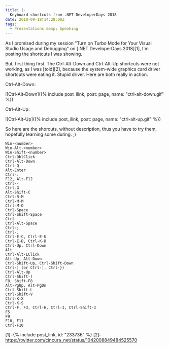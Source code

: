 ```yaml
---
title: |-
  Keyboard shortcuts from .NET DeveloperDays 2018
date: 2018-09-18T14:28:00Z
tags:
  - Presentations &amp; Speaking
---
```

As I promised during my session "Turn on Turbo Mode for Your Visual Studio Usage and Debugging" on [.NET DeveloperDays 2018][1], I'm posting the shortcuts I was showing.

<!-- excerpt -->  

But, first thing first. The Ctrl-Alt-Down and Ctrl-Alt-Up shortcuts were not working, as I was [told][2], because the system-wide graphics card driver shortcuts were eating it. Stupid driver. Here are both really in action.

Ctrl-Alt-Down:

![Ctrl-Alt-Down]({% include post_ilink, post: page, name: "ctrl-alt-down.gif" %})

Ctrl-Alt-Up:

![Ctrl-Alt-Up]({% include post_ilink, post: page, name: "ctrl-alt-up.gif" %})    

So here are the shorcuts, without description, thus you have to try them, hopefully learning some during. ;) 

```plain
Win-<number>
Win-Alt-<number>
Win-Shift-<number>
Ctrl-DblClick
Ctrl-Alt-Down
Ctrl-Q
Alt-Enter
Ctrl-.
F12, Alt-F12
Ctrl--
Ctrl-G
Alt-Shift-C
Ctrl-R-M
Ctrl-M-M
Ctrl-M-O
Ctrl-Space
Ctrl-Shift-Space
Ctrl
Ctrl-Alt-Space
Ctrl-;
Ctrl-, 
Ctrl-E-C, Ctrl-E-U
Ctrl-E-D, Ctrl-K-D
Ctrl-Up, Ctrl-Down
Alt
Ctrl-Alt-LClick
Alt-Up, Alt-Down
Ctrl-Shift-Up, Ctrl-Shift-Down
Ctrl-) (or Ctrl-], Ctrl-})
Ctrl-Alt-Up
Ctrl-Shift-) 
F8, Shift-F8
Alt-PgUp, Alt-PgDn
Ctrl-Shift-L
Ctrl-Shift-V
Ctrl-K-X
Ctrl-K-S
Ctrl-F, F3, Ctrl-H, Ctrl-I, Ctrl-Shift-I
F5
F9  
F10, F11  
Ctrl-F10
```

[1]: {% include post_link, id: "233736" %}
[2]: https://twitter.com/cincura_net/status/1042008849484525570